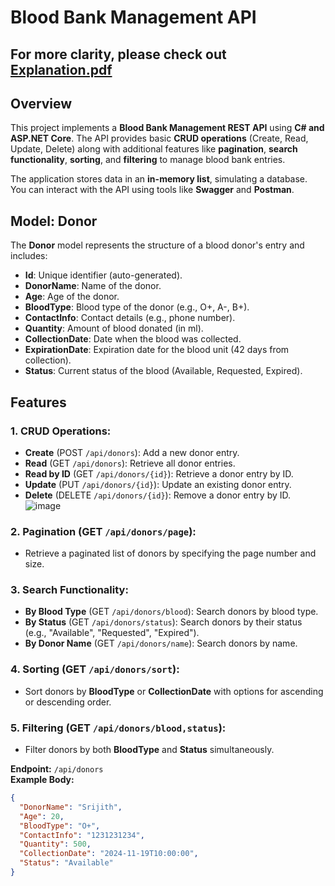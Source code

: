 # Blood Bank Management API

## For more clarity, please check out [Explanation.pdf](https://github.com/Psrijith/Csharp-Blood-Bank-Management-REST-API/blob/main/Explanation.pdf)


## Overview

This project implements a **Blood Bank Management REST API** using **C# and ASP.NET Core**. The API provides basic **CRUD operations** (Create, Read, Update, Delete) along with additional features like **pagination**, **search functionality**, **sorting**, and **filtering** to manage blood bank entries.

The application stores data in an **in-memory list**, simulating a database. You can interact with the API using tools like **Swagger** and **Postman**.

## Model: Donor

The **Donor** model represents the structure of a blood donor's entry and includes:
- **Id**: Unique identifier (auto-generated).
- **DonorName**: Name of the donor.
- **Age**: Age of the donor.
- **BloodType**: Blood type of the donor (e.g., O+, A-, B+).
- **ContactInfo**: Contact details (e.g., phone number).
- **Quantity**: Amount of blood donated (in ml).
- **CollectionDate**: Date when the blood was collected.
- **ExpirationDate**: Expiration date for the blood unit (42 days from collection).
- **Status**: Current status of the blood (Available, Requested, Expired).


## Features

### 1. **CRUD Operations**:
   - **Create** (POST `/api/donors`): Add a new donor entry.
   - **Read** (GET `/api/donors`): Retrieve all donor entries.
   - **Read by ID** (GET `/api/donors/{id}`): Retrieve a donor entry by ID.
   - **Update** (PUT `/api/donors/{id}`): Update an existing donor entry.
   - **Delete** (DELETE `/api/donors/{id}`): Remove a donor entry by ID.
![image](https://github.com/user-attachments/assets/03503157-5826-4a0a-8c1f-82e7453e12bf)
 

### 2. **Pagination** (GET `/api/donors/page`):
   - Retrieve a paginated list of donors by specifying the page number and size.

### 3. **Search Functionality**:
   - **By Blood Type** (GET `/api/donors/blood`): Search donors by blood type.
   - **By Status** (GET `/api/donors/status`): Search donors by their status (e.g., "Available", "Requested", "Expired").
   - **By Donor Name** (GET `/api/donors/name`): Search donors by name.

### 4. **Sorting** (GET `/api/donors/sort`):
   - Sort donors by **BloodType** or **CollectionDate** with options for ascending or descending order.

### 5. **Filtering** (GET `/api/donors/blood,status`):
   - Filter donors by both **BloodType** and **Status** simultaneously.

**Endpoint:** `/api/donors`  
**Example Body:**
```json
{
  "DonorName": "Srijith",
  "Age": 20,
  "BloodType": "O+",
  "ContactInfo": "1231231234",
  "Quantity": 500,
  "CollectionDate": "2024-11-19T10:00:00",
  "Status": "Available"
}
```
